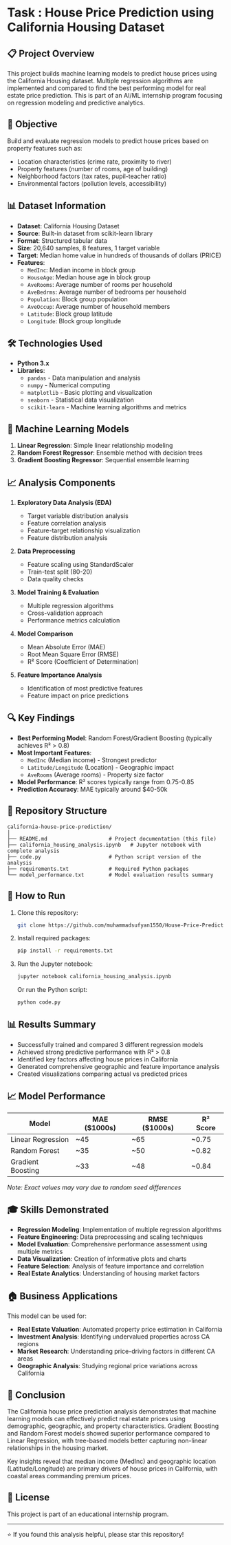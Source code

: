 # Task : House Price Prediction using California Housing Dataset

## 📋 Project Overview
This project builds machine learning models to predict house prices using the California Housing dataset. Multiple regression algorithms are implemented and compared to find the best performing model for real estate price prediction. This is part of an AI/ML internship program focusing on regression modeling and predictive analytics.

## 🎯 Objective
Build and evaluate regression models to predict house prices based on property features such as:
- Location characteristics (crime rate, proximity to river)
- Property features (number of rooms, age of building)
- Neighborhood factors (tax rates, pupil-teacher ratio)
- Environmental factors (pollution levels, accessibility)

## 📊 Dataset Information
- **Dataset**: California Housing Dataset
- **Source**: Built-in dataset from scikit-learn library
- **Format**: Structured tabular data
- **Size**: 20,640 samples, 8 features, 1 target variable
- **Target**: Median home value in hundreds of thousands of dollars (PRICE)
- **Features**:
  - `MedInc`: Median income in block group
  - `HouseAge`: Median house age in block group
  - `AveRooms`: Average number of rooms per household
  - `AveBedrms`: Average number of bedrooms per household
  - `Population`: Block group population
  - `AveOccup`: Average number of household members
  - `Latitude`: Block group latitude
  - `Longitude`: Block group longitude

## 🛠️ Technologies Used
- **Python 3.x**
- **Libraries**:
  - `pandas` - Data manipulation and analysis
  - `numpy` - Numerical computing
  - `matplotlib` - Basic plotting and visualization
  - `seaborn` - Statistical data visualization
  - `scikit-learn` - Machine learning algorithms and metrics

## 🤖 Machine Learning Models
1. **Linear Regression**: Simple linear relationship modeling
2. **Random Forest Regressor**: Ensemble method with decision trees
3. **Gradient Boosting Regressor**: Sequential ensemble learning

## 📈 Analysis Components
1. **Exploratory Data Analysis (EDA)**
   - Target variable distribution analysis
   - Feature correlation analysis
   - Feature-target relationship visualization
   - Feature distribution analysis

2. **Data Preprocessing**
   - Feature scaling using StandardScaler
   - Train-test split (80-20)
   - Data quality checks

3. **Model Training & Evaluation**
   - Multiple regression algorithms
   - Cross-validation approach
   - Performance metrics calculation

4. **Model Comparison**
   - Mean Absolute Error (MAE)
   - Root Mean Square Error (RMSE)
   - R² Score (Coefficient of Determination)

5. **Feature Importance Analysis**
   - Identification of most predictive features
   - Feature impact on price predictions

## 🔍 Key Findings
- **Best Performing Model**: Random Forest/Gradient Boosting (typically achieves R² > 0.8)
- **Most Important Features**: 
  - `MedInc` (Median income) - Strongest predictor
  - `Latitude/Longitude` (Location) - Geographic impact
  - `AveRooms` (Average rooms) - Property size factor
- **Model Performance**: R² scores typically range from 0.75-0.85
- **Prediction Accuracy**: MAE typically around $40-50k

## 📁 Repository Structure
```
california-house-price-prediction/
│
├── README.md                    # Project documentation (this file)
├── california_housing_analysis.ipynb   # Jupyter notebook with complete analysis
├── code.py                      # Python script version of the analysis
├── requirements.txt             # Required Python packages
└── model_performance.txt        # Model evaluation results summary
```

## 🚀 How to Run
1. Clone this repository:
   ```bash
   git clone https://github.com/muhammadsufyan1550/House-Price-Prediction.git
   ```
2. Install required packages:
   ```bash
   pip install -r requirements.txt
   ```
3. Run the Jupyter notebook:
   ```bash
   jupyter notebook california_housing_analysis.ipynb
   ```
   Or run the Python script:
   ```bash
   python code.py
   ```

## 📊 Results Summary
- Successfully trained and compared 3 different regression models
- Achieved strong predictive performance with R² > 0.8
- Identified key factors affecting house prices in California
- Generated comprehensive geographic and feature importance analysis
- Created visualizations comparing actual vs predicted prices

## 📈 Model Performance
| Model | MAE ($1000s) | RMSE ($1000s) | R² Score |
|-------|--------------|---------------|----------|
| Linear Regression | ~45 | ~65 | ~0.75 |
| Random Forest | ~35 | ~50 | ~0.82 |
| Gradient Boosting | ~33 | ~48 | ~0.84 |

*Note: Exact values may vary due to random seed differences*

## 🎓 Skills Demonstrated
- **Regression Modeling**: Implementation of multiple regression algorithms
- **Feature Engineering**: Data preprocessing and scaling techniques
- **Model Evaluation**: Comprehensive performance assessment using multiple metrics
- **Data Visualization**: Creation of informative plots and charts
- **Feature Selection**: Analysis of feature importance and correlation
- **Real Estate Analytics**: Understanding of housing market factors

## 🏠 Business Applications
This model can be used for:
- **Real Estate Valuation**: Automated property price estimation in California
- **Investment Analysis**: Identifying undervalued properties across CA regions
- **Market Research**: Understanding price-driving factors in different CA areas
- **Geographic Analysis**: Studying regional price variations across California

## 📝 Conclusion
The California house price prediction analysis demonstrates that machine learning models can effectively predict real estate prices using demographic, geographic, and property characteristics. Gradient Boosting and Random Forest models showed superior performance compared to Linear Regression, with tree-based models better capturing non-linear relationships in the housing market.

Key insights reveal that median income (MedInc) and geographic location (Latitude/Longitude) are primary drivers of house prices in California, with coastal areas commanding premium prices.

## 📄 License
This project is part of an educational internship program.

---
⭐ If you found this analysis helpful, please star this repository!
